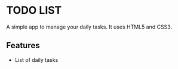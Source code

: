 # TODO LIST
A simple app to manage your daily tasks.
It uses HTML5 and CSS3.

## Features
* List of daily tasks
